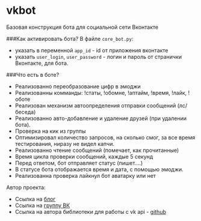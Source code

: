 # vkbot
Базовая конструкция бота для социальной сети Вконтакте

###Как активировать бота?
В файле `core_bot.py`:
+ указать в переменной `app_id` - id от приложения вконтакте
+ указать `user_login`, `user_password` - логин и пароль от странички Вконтакте, для бота.

###Что есть в боте?

+ Реализованно переобразование цифр в эмоджи
+ Реализованны комманды: !статы, !обомне, !аптайм, !время, !лайк, !оботе
+ Реализован механизм автоопределения отправки сообщений (лс/беседа)
+ Реализованно авто-добавление и удаление друзей (при удалении бота).
+ Проверка на кик из группы
+ Оптимизировал количество запросов, на сколько смог, за все время тестирования, ниразу не видел капчи.
+ Реализованно чтение сообщений (помечает, как прочитанные)
+ Время цикла проверки сообщений, каждые 5 секунд
+ Перед ответом, бот отправляет статус (пишет....)
+ В статусе бота отображается время и дата, с помощью эмоджи.
+ Реализованна проверка лайкнул бот аватарку или нет

Автор проекта:
+ Ссылка на [блог](https://maker-rus.ru/)
+ Ссылка на [группу ВК](https://vk.com/snoowik)
+ Ссылка на автора библиотеки для работы с vk api - [github](https://github.com/dimka665/vk)
